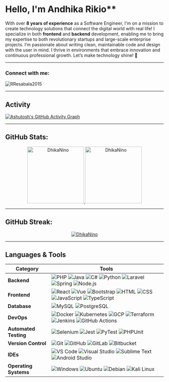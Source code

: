 # Hello, I'm Andhika Rikio**

With over **8 years of experience** as a Software Engineer, I'm on a mission to create technology solutions that connect the digital world with real life! I specialize in both **frontend** and **backend** development, enabling me to bring my expertise to both revolutionary startups and large-scale enterprise projects. I’m passionate about writing clean, maintainable code and design with the user in mind. I thrive in environments that embrace innovation and continuous professional growth. Let’s make technology shine! 🚀

---

### Connect with me:
<p align="left">
  <a href="https://twitter.com/RenatoResabala" target="_blank"><i class="devicon-twitter-original" alt="Renato_Resabala" height="40" width="40"></i></a>
  <a href="https://www.linkedin.com/in/renato-r-611795133/" target="_blank"><i class="devicon-linkedin-plain colored" alt="Renato_Resabala" height="40" width="40"></i></a>
</p>

<p align="left"> 
  <img src="https://komarev.com/ghpvc/?username=RResabala2015&label=Profile%20views&color=0e75b6&style=flat" alt="RResabala2015" />
</p>

---

## Activity

[![Ashutosh's GitHub Activity Graph](https://github-readme-activity-graph.vercel.app/graph?username=RResabala2015&bg_color=100f0f&color=4c5e9e&line=4c569e&point=403e41&area=true&hide_border=true)](https://github.com/ashutosh00710/github-readme-activity-graph)

---

## GitHub Stats:
<div align="center">
  <a href="https://github.com/DhikaNino">
    <img height="180em" src="https://github-readme-stats.vercel.app/api/top-langs?username=DhikaNino&show_icons=true&locale=en&layout=compact&theme=tokyonight" alt="DhikaNino"/>
    <img height="180em" src="https://github-readme-stats.vercel.app/api?username=DhikaNino&show_icons=true&locale=en&layout=compact&theme=tokyonight" alt="DhikaNino"/>
  </a>
</div>

---

## GitHub Streak:
<p align="center">
  <a href="https://github.com/RResabala2015">
    <img src="https://github-readme-streak-stats.herokuapp.com/?user=DhikaNino&&theme=tokyonight" alt="DhikaNino" />
  </a>
</p>

---

## Languages & Tools

| **Category**            | **Tools**                                                                                                                                       |
|-------------------------|-------------------------------------------------------------------------------------------------------------------------------------------------|
| **Backend**             | ![PHP](https://skillicons.dev/icons?i=php) ![Java](https://skillicons.dev/icons?i=java) ![C#](https://skillicons.dev/icons?i=cs) ![Python](https://skillicons.dev/icons?i=python) ![Laravel](https://skillicons.dev/icons?i=laravel) ![Spring](https://skillicons.dev/icons?i=spring) ![Node.js](https://skillicons.dev/icons?i=nodejs) |
| **Frontend**            | ![React](https://skillicons.dev/icons?i=react) ![Vue](https://skillicons.dev/icons?i=vue) ![Bootstrap](https://skillicons.dev/icons?i=bootstrap) ![HTML](https://skillicons.dev/icons?i=html) ![CSS](https://skillicons.dev/icons?i=css) ![JavaScript](https://skillicons.dev/icons?i=js) ![TypeScript](https://skillicons.dev/icons?i=ts) |
| **Database**            | ![MySQL](https://skillicons.dev/icons?i=mysql) ![PostgreSQL](https://skillicons.dev/icons?i=postgresql) |
| **DevOps**              | ![Docker](https://skillicons.dev/icons?i=docker) ![Kubernetes](https://skillicons.dev/icons?i=kubernetes) ![GCP](https://skillicons.dev/icons?i=gcp) ![Terraform](https://skillicons.dev/icons?i=terraform) ![Jenkins](https://skillicons.dev/icons?i=jenkins) ![GitHub Actions](https://skillicons.dev/icons?i=githubactions) |
| **Automated Testing**   | ![Selenium](https://skillicons.dev/icons?i=selenium) ![Jest](https://skillicons.dev/icons?i=jest) ![PyTest](https://skillicons.dev/icons?i=pytest) ![PHPUnit](https://skillicons.dev/icons?i=phpunit) |
| **Version Control**     | ![Git](https://skillicons.dev/icons?i=git) ![GitHub](https://skillicons.dev/icons?i=github) ![GitLab](https://skillicons.dev/icons?i=gitlab) ![Bitbucket](https://skillicons.dev/icons?i=bitbucket) |
| **IDEs**                | ![VS Code](https://skillicons.dev/icons?i=vscode) ![Visual Studio](https://skillicons.dev/icons?i=visualstudio) ![Sublime Text](https://skillicons.dev/icons?i=sublime) ![Android Studio](https://skillicons.dev/icons?i=androidstudio) |
| **Operating Systems**   | ![Windows](https://skillicons.dev/icons?i=windows) ![Ubuntu](https://skillicons.dev/icons?i=ubuntu) ![Debian](https://skillicons.dev/icons?i=debian) ![Kali Linux](https://skillicons.dev/icons?i=kali) |
